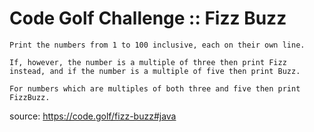 # Code Golf Challenge :: Fizz Buzz
```
Print the numbers from 1 to 100 inclusive, each on their own line.

If, however, the number is a multiple of three then print Fizz instead, and if the number is a multiple of five then print Buzz.

For numbers which are multiples of both three and five then print FizzBuzz.
```
source: https://code.golf/fizz-buzz#java

